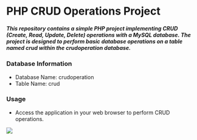 # PHP CRUD Operations Project
 ##### This repository contains a simple PHP project implementing CRUD (Create, Read, Update, Delete) operations with a MySQL database. The project is designed to perform basic database operations on a table named crud within the crudoperation database.

 ### Database Information
 * Database Name: crudoperation
 * Table Name: crud

### Usage
* Access the application in your web browser to perform CRUD operations.

<img src="https://drive.google.com/drive/u/4/folders/1hhGzx0QcuQWWgLJhEa-WaQxLDdfWzvvI">

   
